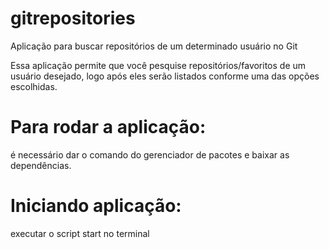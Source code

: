 # gitrepositories
Aplicação para buscar repositórios de um determinado usuário no Git

Essa aplicação permite que você pesquise repositórios/favoritos 
de um usuário desejado, logo após eles serão listados conforme uma das opções escolhidas. 

# Para rodar a aplicação: 
é necessário dar o comando do gerenciador de pacotes e baixar as dependências.

# Iniciando aplicação: 
executar o script start no terminal